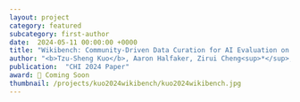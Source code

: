 ```yaml
---
layout: project
category: featured
subcategory: first-author
date:  2024-05-11 00:00:00 +0000
title: "Wikibench: Community-Driven Data Curation for AI Evaluation on Wikipedia"
author: "<b>Tzu-Sheng Kuo</b>, Aaron Halfaker, Zirui Cheng<sup>*</sup>, Jiwoo Kim<sup>*</sup>, Meng-Hsin Wu<sup>*</sup>, Tongshuang Wu, Kenneth Holstein<sup>‡</sup>, Haiyi Zhu<sup>‡</sup>"
publication:  "CHI 2024 Paper"
award: 🎉 Coming Soon
thumbnail: /projects/kuo2024wikibench/kuo2024wikibench.jpg
---
```

